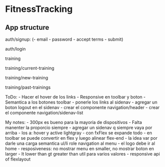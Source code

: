 # FitnessTracking

## App structure

auth/signup: (- email  - password  - accept terms  - submit)

auth/login


training

training/current-training

training/new-training

training/past-trainings



ToDo:
    - Hacer el hover de los links
    - Responsive en toolbar y boton
    - Semantica a los botones toolbar
    - ponerle los links al sidenav
    - agregar un boton logout en el sidenav
    - crear el componente navigation/header
    - crear el componente navigation/sidenav-list 

My notes:
    - 300px es bueno para la mayoria de dispositivos
    - Falta manenter la proporcio siempre
    - agregar un sidenav q siempre vaya por arriba
    - los a: hover y active lightgray
    - con fxFlex se expande todo
    - en toolbar se puede convertir en flex y luego alinear flex-end
    - la idea var por darle una carga semantica ul/li role navigation al menu
    - el logo debe ir al home
    - resposiveness: no mostrar menu en smaller, no mostrar boton en larger
    - lt lower than gt greater than util para varios valores
    - responsive api of flexlayout


